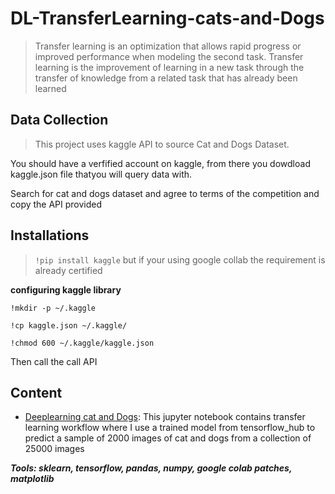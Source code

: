 # DL-TransferLearning-cats-and-Dogs
> Transfer learning is an optimization that allows rapid progress or improved performance when modeling the second task. Transfer learning is the improvement of learning in a new task through the transfer of knowledge from a related task that has already been learned

## Data Collection
> This project uses kaggle API to source Cat and Dogs Dataset.

You should have a verfified account on kaggle, from there you dowdload kaggle.json file thatyou will query data with. 

Search for cat and dogs dataset and agree to terms of the competition and copy the API provided

## Installations
> `!pip install kaggle` but if your using google collab the requirement is already certified

 **configuring kaggle library**
 
`!mkdir -p ~/.kaggle`

`!cp kaggle.json ~/.kaggle/`

`!chmod 600 ~/.kaggle/kaggle.json`

Then call the call API

## Content

* [Deeplearning cat and Dogs](https://github.com/MutegiMk/DL-TransferLearning-cats-and-Dogs/blob/main/deeplearning%20Cats%20and%20dogs.ipynb): This jupyter notebook contains transfer learning workflow where I use a trained model from tensorflow_hub to predict a sample of 2000 images of cat and dogs from a collection of 25000 images

***Tools: sklearn, tensorflow, pandas, numpy, google colab patches, matplotlib***
  

